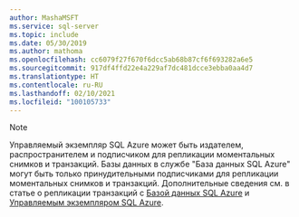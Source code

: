 ```yaml
---
author: MashaMSFT
ms.service: sql-server
ms.topic: include
ms.date: 05/30/2019
ms.author: mathoma
ms.openlocfilehash: cc6079f27f670f6dcc5ab68b87cf6f693282a6e5
ms.sourcegitcommit: 917df4ffd22e4a229af7dc481dcce3ebba0aa4d7
ms.translationtype: HT
ms.contentlocale: ru-RU
ms.lasthandoff: 02/10/2021
ms.locfileid: "100105733"
---
```

  > [!NOTE] 
  > Управляемый экземпляр SQL Azure может быть издателем, распространителем и подписчиком для репликации моментальных снимков и транзакций. Базы данных в службе "База данных SQL Azure" могут быть только принудительными подписчиками для репликации моментальных снимков и транзакций. Дополнительные сведения см. в статье о репликации транзакций с [Базой данных SQL Azure](/azure/azure-sql/database/replication-to-sql-database) и [Управляемым экземпляром SQL Azure](/azure/azure-sql/managed-instance/replication-transactional-overview).
